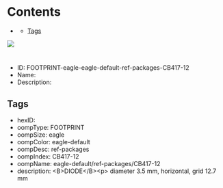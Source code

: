 



Contents
========

* [](#)
	* [Tags](#tags)
  
![][im]
# 

- ID: FOOTPRINT-eagle-eagle-default-ref-packages-CB417-12
- Name: 
- Description: 

## Tags

- hexID: 
- oompType: FOOTPRINT
- oompSize: eagle
- oompColor: eagle-default
- oompDesc: ref-packages
- oompIndex: CB417-12
- oompName: eagle-default/ref-packages/CB417-12
- description: &lt;B&gt;DIODE&lt;/B&gt;&lt;p&gt;&#xD;
diameter 3.5 mm, horizontal, grid 12.7 mm



[im]: image.png
